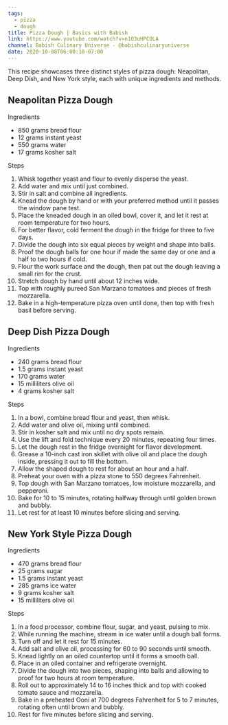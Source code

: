 ```yaml
---
tags:
  - pizza
  - dough
title: Pizza Dough | Basics with Babish
link: https://www.youtube.com/watch?v=n1O3uHPCOLA
channel: Babish Culinary Universe - @babishculinaryuniverse
date: 2020-10-08T06:00:10-07:00
---
```

This recipe showcases three distinct styles of pizza dough: Neapolitan, Deep Dish, and New York style, each with unique ingredients and methods.
## Neapolitan Pizza Dough

Ingredients
- 850 grams bread flour
- 12 grams instant yeast
- 550 grams water
- 17 grams kosher salt

Steps
1. Whisk together yeast and flour to evenly disperse the yeast.
2. Add water and mix until just combined.
3. Stir in salt and combine all ingredients.
4. Knead the dough by hand or with your preferred method until it passes the window pane test.
5. Place the kneaded dough in an oiled bowl, cover it, and let it rest at room temperature for two hours.
6. For better flavor, cold ferment the dough in the fridge for three to five days.
7. Divide the dough into six equal pieces by weight and shape into balls.
8. Proof the dough balls for one hour if made the same day or one and a half to two hours if cold.
9. Flour the work surface and the dough, then pat out the dough leaving a small rim for the crust.
10. Stretch dough by hand until about 12 inches wide.
11. Top with roughly pureed San Marzano tomatoes and pieces of fresh mozzarella.
12. Bake in a high-temperature pizza oven until done, then top with fresh basil before serving.

## Deep Dish Pizza Dough

Ingredients
- 240 grams bread flour
- 1.5 grams instant yeast
- 170 grams water
- 15 milliliters olive oil
- 4 grams kosher salt

Steps
1. In a bowl, combine bread flour and yeast, then whisk.
2. Add water and olive oil, mixing until combined.
3. Stir in kosher salt and mix until no dry spots remain.
4. Use the lift and fold technique every 20 minutes, repeating four times.
5. Let the dough rest in the fridge overnight for flavor development.
6. Grease a 10-inch cast iron skillet with olive oil and place the dough inside, pressing it out to fill the bottom.
7. Allow the shaped dough to rest for about an hour and a half.
8. Preheat your oven with a pizza stone to 550 degrees Fahrenheit.
9. Top dough with San Marzano tomatoes, low moisture mozzarella, and pepperoni.
10. Bake for 10 to 15 minutes, rotating halfway through until golden brown and bubbly.
11. Let rest for at least 10 minutes before slicing and serving.

## New York Style Pizza Dough

Ingredients
- 470 grams bread flour
- 25 grams sugar
- 1.5 grams instant yeast
- 285 grams ice water
- 9 grams kosher salt
- 15 milliliters olive oil

Steps
1. In a food processor, combine flour, sugar, and yeast, pulsing to mix.
2. While running the machine, stream in ice water until a dough ball forms.
3. Turn off and let it rest for 15 minutes.
4. Add salt and olive oil, processing for 60 to 90 seconds until smooth.
5. Knead lightly on an oiled countertop until it forms a smooth ball.
6. Place in an oiled container and refrigerate overnight.
7. Divide the dough into two pieces, shaping into balls and allowing to proof for two hours at room temperature.
8. Roll out to approximately 14 to 16 inches thick and top with cooked tomato sauce and mozzarella.
9. Bake in a preheated Ooni at 700 degrees Fahrenheit for 5 to 7 minutes, rotating often until brown and bubbly.
10. Rest for five minutes before slicing and serving.